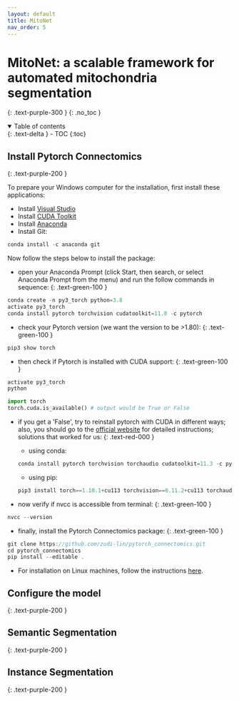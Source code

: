 ```yaml
---
layout: default
title: MitoNet
nav_order: 5
---
```


# MitoNet: a scalable framework for automated mitochondria segmentation
{: .text-purple-300 }
{: .no_toc }

<details open markdown="block">
  <summary>
    Table of contents
  </summary>
  {: .text-delta }
- TOC
{:toc}
</details>

## Install Pytorch Connectomics
{: .text-purple-200 }

To prepare your Windows computer for the installation, first install these applications:

- Install [Visual Studio](https://visualstudio.microsoft.com/downloads/)
- Install [CUDA Toolkit](https://developer.nvidia.com/cuda-downloads)
- Install [Anaconda](https://www.anaconda.com/products/individual)
- Install Git:
```js
conda install -c anaconda git
```

Now follow the steps below to install the package:

- open your Anaconda Prompt (click Start, then search, or select Anaconda Prompt from the menu) and run the follow commands in sequence:
{: .text-green-100 }

```js
conda create -n py3_torch python=3.8
activate py3_torch
conda install pytorch torchvision cudatoolkit=11.0 -c pytorch
```

- check your Pytorch version (we want the version to be >1.80):
{: .text-green-100 }

```js
pip3 show torch
```

- then check if Pytorch is installed with CUDA support:
{: .text-green-100 }

```js
activate py3_torch
python
```
```python
import torch
torch.cuda.is_available() # output would be True or False
```

- if you get a 'False', try to reinstall pytorch with CUDA in different ways; also, you should go to the [official website](https://pytorch.org/get-started/locally/#windows-anaconda) for detailed instructions; solutions that worked for us:
{: .text-red-000 }
  - using conda:
  ```js
  conda install pytorch torchvision torchaudio cudatoolkit=11.3 -c pytorch
  ```
  - using pip:
  ```js
  pip3 install torch==1.10.1+cu113 torchvision==0.11.2+cu113 torchaudio===0.10.1+cu113 -f https://download.pytorch.org/whl/cu113/torch_stable.html
  ```

- now verify if nvcc is accessible from terminal:
{: .text-green-100 }

```js
nvcc --version
```

- finally, install the Pytorch Connectomics package:
{: .text-green-100 }

```js
git clone https://github.com/zudi-lin/pytorch_connectomics.git
cd pytorch_connectomics
pip install --editable .
```

- For installation on Linux machines, follow the instructions [here](https://connectomics.readthedocs.io/en/latest/).
 

## Configure the model
{: .text-purple-200 }


## Semantic Segmentation
{: .text-purple-200 }


## Instance Segmentation
{: .text-purple-200 }

